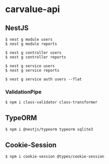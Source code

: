 # carvalue-api

## NestJS
```
$ nest g module users
$ nest g module reports

$ nest g controller users
$ nest g controller reports

$ nest g service users
$ nest g service reports

$ nest g service auth users --flat
```

### ValidationPipe
```
$ npm i class-validator class-transformer
```

## TypeORM

```
$ npm i @nestjs/typeorm typeorm sqlite3
```

## Cookie-Session
```
$ npm i cookie-session @types/cookie-session
```